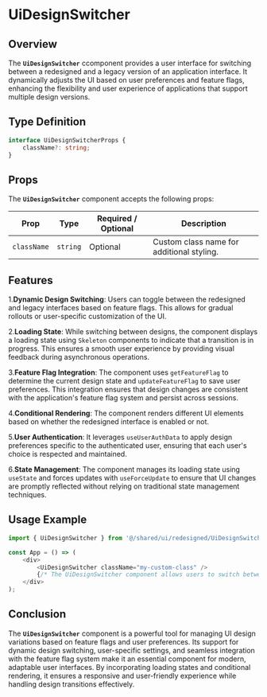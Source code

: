 # UiDesignSwitcher

## Overview
The **`UiDesignSwitcher`** ccomponent provides a user interface for switching between a redesigned and a legacy version of an application interface. 
It dynamically adjusts the UI based on user preferences and feature flags, enhancing the flexibility and user experience of applications that support multiple design versions.

## Type Definition 
```typescript
interface UiDesignSwitcherProps {
    className?: string;
}
```

## Props
The **`UiDesignSwitcher`** component accepts the following props:

| Prop       | Type       | Required / Optional | Description                                          |
|------------|------------|----------------------|------------------------------------------------------|
| `className` | `string`   | Optional             | Custom class name for additional styling.           |


## Features
1.**Dynamic Design Switching**: Users can toggle between the redesigned and legacy interfaces based on feature flags. This allows for gradual rollouts or user-specific customization of the UI.

2.**Loading State**: While switching between designs, the component displays a loading state using `Skeleton` components to indicate that a transition is in progress. This ensures a smooth user experience by providing visual feedback during asynchronous operations.

3.**Feature Flag Integration**: The component uses `getFeatureFlag` to determine the current design state and `updateFeatureFlag` to save user preferences. This integration ensures that design changes are consistent with the application's feature flag system and persist across sessions.

4.**Conditional Rendering**: The component renders different UI elements based on whether the redesigned interface is enabled or not.

5.**User Authentication**: It leverages `useUserAuthData` to apply design preferences specific to the authenticated user, ensuring that each user's choice is respected and maintained.

6.**State Management**: The component manages its loading state using `useState` and forces updates with `useForceUpdate` to ensure that UI changes are promptly reflected without relying on traditional state management techniques.

## Usage Example
```typescript jsx
import { UiDesignSwitcher } from '@/shared/ui/redesigned/UiDesignSwitcher';

const App = () => (
    <div>
        <UiDesignSwitcher className="my-custom-class" />
        {/* The UiDesignSwitcher component allows users to switch between design versions */}
    </div>
);
```
## Conclusion
The **`UiDesignSwitcher`** component is a powerful tool for managing UI design variations based on feature flags and user preferences. Its support for dynamic design switching, user-specific settings, and seamless integration with the feature flag system make it an essential component for modern, adaptable user interfaces. By incorporating loading states and conditional rendering, it ensures a responsive and user-friendly experience while handling design transitions effectively.

